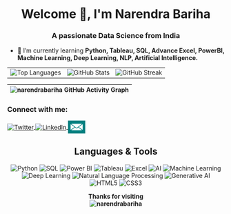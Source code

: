 
            
<h1 align="center">
  Welcome 🙏, I'm Narendra Bariha </h1>
<h3 align="center">A passionate Data Science from India</h3>



- 🌱 I’m currently learning **Python, Tableau, SQL, Advance Excel, PowerBI, Machine Learning, Deep Learning, NLP, Artificial Intelligence.**


<table width="100%">
  <tr>
    <td align="left">
      <img src="https://github-readme-stats.vercel.app/api/top-langs?username=narendrabariha&show_icons=true&locale=en&layout=compact&theme=vision-friendly-dark" height="150" alt="Top Languages"/>
    </td>
    <td align="center">
      <img src="https://github-readme-stats.vercel.app/api?username=narendrabariha&show_icons=true&locale=en&theme=vision-friendly-dark" height="150" alt="GitHub Stats"/>
    </td>
    <td align="right">
      <img src="https://github-readme-streak-stats.herokuapp.com/?user=narendrabariha&theme=vision-friendly-dark" height="150" alt="GitHub Streak"/>
    </td>
  </tr>
</table>





| ![narendrabariha GitHub Activity Graph](https://github-readme-activity-graph.vercel.app/graph?username=narendrabariha&bg_color=121212&color=9e9e9e&line=D1C4E9&point=9575CD&title_color=9e9e9e&area_color=673AB7&hide_border=true&area=false&radius=0) |
| :-------------------------------------------------------------------------------------------------------------------------------------------: |  





<h3 align="left">Connect with me:</h3>
<p align="left">
  <a href="https://twitter.com/narendrabariha" target="_blank">
    <img align="center" src="https://raw.githubusercontent.com/rahuldkjain/github-profile-readme-generator/master/src/images/icons/Social/twitter.svg" alt="Twitter" height="30" width="40" />
  </a>
  <a href="https://www.linkedin.com/in/narendra-bariha/" target="_blank">
    <img align="center" src="https://raw.githubusercontent.com/rahuldkjain/github-profile-readme-generator/master/src/images/icons/Social/linked-in-alt.svg" alt="LinkedIn" height="30" width="40" />
  </a>
  <a href="mailto:narendrabarihan@gmail.com">
    <img align="center" src="https://raw.githubusercontent.com/edent/SuperTinyIcons/master/images/svg/email.svg" alt="Email" height="30" width="40" />
  </a>
</p>




<h2 align="center"> Languages & Tools</h2>

<p align="center">
  <!-- Programming Languages -->
  <img src="https://img.shields.io/badge/Python-3776AB?style=flat-square&logo=python&logoColor=white" alt="Python"/>
  <img src="https://img.shields.io/badge/SQL-4479A1?style=flat-square&logo=postgresql&logoColor=white" alt="SQL"/>

  <!-- Data & BI Tools -->
  <img src="https://img.shields.io/badge/Power%20BI-F2C811?style=flat-square&logo=powerbi&logoColor=black" alt="Power BI"/>
  <img src="https://img.shields.io/badge/Tableau-E97627?style=flat-square&logo=tableau&logoColor=white" alt="Tableau"/>
  <img src="https://img.shields.io/badge/Excel-217346?style=flat-square&logo=microsoft-excel&logoColor=white" alt="Excel"/>

  <!-- AI & ML Technologies -->
  <img src="https://img.shields.io/badge/Artificial%20Intelligence-FF6F00?style=flat-square&logo=openai&logoColor=white" alt="AI"/>
  <img src="https://img.shields.io/badge/Machine%20Learning-007396?style=flat-square&logo=scikitlearn&logoColor=white" alt="Machine Learning"/>
  <img src="https://img.shields.io/badge/Deep%20Learning-FF0000?style=flat-square&logo=pytorch&logoColor=white" alt="Deep Learning"/>
  <img src="https://img.shields.io/badge/NLP-5A5A5A?style=flat-square&logo=google&logoColor=white" alt="Natural Language Processing"/>
  <img src="https://img.shields.io/badge/GenAI-663399?style=flat-square&logo=chatbot&logoColor=white" alt="Generative AI"/>

  <!-- Web Technologies -->
  <img src="https://img.shields.io/badge/HTML5-E34F26?style=flat-square&logo=html5&logoColor=white" alt="HTML5"/>
  <img src="https://img.shields.io/badge/CSS3-1572B6?style=flat-square&logo=css3&logoColor=white" alt="CSS3"/>
</p>









<p align="center"> <b>Thanks for visiting<b> 
<br>
  <img src="https://profile-counter.glitch.me/{narendrabariha}/count.svg" alt="narendrabariha" />
</p>


